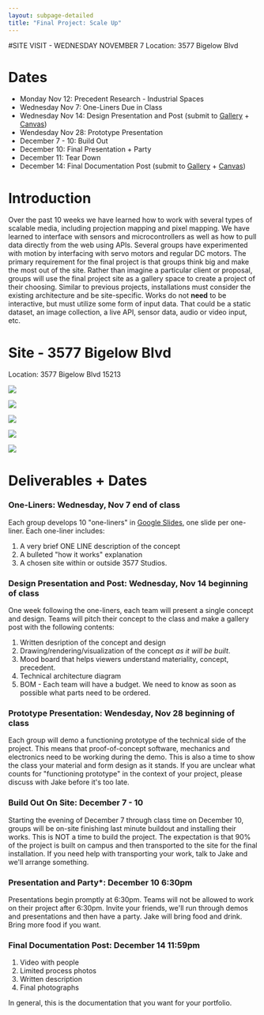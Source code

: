 ```yaml
---
layout: subpage-detailed
title: "Final Project: Scale Up"
---
```



#SITE VISIT - WEDNESDAY NOVEMBER 7
Location: 3577 Bigelow Blvd

# Dates 

- Monday Nov 12: Precedent Research - Industrial Spaces
- Wednesday Nov 7: One-Liners Due in Class
- Wednesday Nov 14: Design Presentation and Post (submit to [Gallery](http://ideate.xsead.cmu.edu/gallery/pools/final-project-design-presentation/) + [Canvas](https://canvas.cmu.edu/courses/6049/assignments/119220))
- Wendesday Nov 28: Prototype Presentation
- December 7 - 10: Build Out
- December 10: Final Presentation + Party 
- December 11: Tear Down
- December 14: Final Documentation Post (submit to [Gallery](http://ideate.xsead.cmu.edu/gallery/pools/final-project-final-documentation/) + [Canvas](https://canvas.cmu.edu/courses/6049/assignments/100775))


# Introduction

Over the past 10 weeks we have learned how to work with several types of scalable media, including projection mapping and pixel mapping. We have learned to interface with sensors and microcontrollers as well as how to pull data directly from the web using APIs. Several groups have experimented with motion by interfacing with servo motors and regular DC motors. 
The primary requirement for the final project is that groups think big and make the most out of the site. Rather than imagine a particular client or proposal, groups will use the final project site as a gallery space to create a project of their choosing. Similar to previous projects, installations must consider the existing architecture and be site-specific. Works do not **need** to be interactive, but must utilize some form of input data. That could be a static dataset, an image collection, a live API, sensor data, audio or video input, etc.

# Site - 3577 Bigelow Blvd
Location: 3577 Bigelow Blvd 15213

<img
src="{{site.baseurl}}/assets/3577_floor_plan.png" 
style="max-width: 600px;" 
/>


<img
src="{{site.baseurl}}/assets/3577-Space.jpg" 
style="max-width: 600px;" 
/>

<img
src="{{site.baseurl}}/assets/3577_long-2.jpg" 
style="max-width: 600px;" 
/>

<img
src="{{site.baseurl}}/assets/3577_exterior.jpg" 
style="max-width: 600px;" 
/>


<img
src="{{site.baseurl}}/assets/3577_height.jpg" 
style="max-width: 600px;" 
/>



# Deliverables + Dates

### **One-Liners**: Wednesday, Nov 7 end of class
Each group develops 10 "one-liners" in [Google Slides](https://www.google.com/slides/about/), one slide per one-liner. Each one-liner includes:
1. A very brief ONE LINE description of the concept
2. A bulleted "how it works" explanation
3. A chosen site within or outside 3577 Studios.

### **Design Presentation and Post**: Wednesday, Nov 14 beginning of class
One week following the one-liners, each team will present a single concept and design. Teams will pitch their concept to the class and make a gallery post with the following contents:
1. Written desription of the concept and design
2. Drawing/rendering/visualization of the concept _as it will be built_. 
3. Mood board that helps viewers understand materiality, concept, precedent.
4. Technical architecture diagram
5. BOM - Each team will have a budget. We need to know as soon as possible what parts need to be ordered.

### **Prototype Presentation**: Wendesday, Nov 28 beginning of class
Each group will demo a functioning prototype of the technical side of the project. This means that proof-of-concept software, mechanics and electronics need to be working during the demo. This is also a time to show the class your material and form design as it stands. If you are unclear what counts for "functioning prototype" in the context of your project, please discuss with Jake before it's too late.

### **Build Out On Site**: December 7 - 10
Starting the evening of December 7 through class time on December 10, groups will be on-site finishing last minute buildout and installing their works. This is NOT a time to build the project. The expectation is that 90% of the project is built on campus and then transported to the site for the final installation. If you need help with transporting your work, talk to Jake and we'll arrange something.

### **Presentation and Party***: December 10 6:30pm
Presentations begin promptly at 6:30pm. Teams will not be allowed to work on their project after 6:30pm. Invite your friends, we'll run through demos and presentations and then have a party. Jake will bring food and drink. Bring more food if you want.

### **Final Documentation Post**: December 14 11:59pm
1. Video with people
2. Limited process photos
3. Written description
4. Final photographs

In general, this is the documentation that you want for your portfolio.